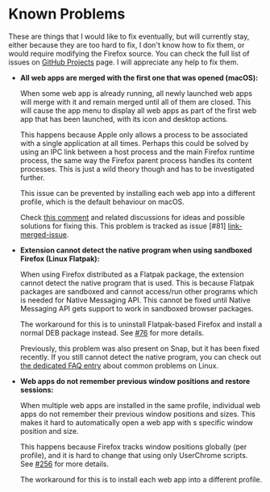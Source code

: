 # Known Problems

These are things that I would like to fix eventually, but will currently stay, either
because they are too hard to fix, I don't know how to fix them, or would require modifying
the Firefox source. You can check the full list of issues on [GitHub Projects][link-projects]
page. I will appreciate any help to fix them.


* **All web apps are merged with the first one that was opened (macOS):**

    When some web app is already running, all newly launched web apps will merge with it
    and remain merged until all of them are closed. This will cause the app menu to display
    all web apps as part of the first web app that has been launched, with its icon and
    desktop actions.

    This happens because Apple only allows a process to be associated with a single
    application at all times. Perhaps this could be solved by using an IPC link between
    a host process and the main Firefox runtime process, the same way the Firefox parent
    process handles its content processes. This is just a wild theory though and has to be
    investigated further.

    This issue can be prevented by installing each web app into a different profile,
    which is the default behaviour on macOS.

    Check [this comment][link-merged-comment] and related discussions for ideas
    and possible solutions for fixing this. This problem is tracked as issue [#81]
    [link-merged-issue].


* **Extension cannot detect the native program when using sandboxed Firefox (Linux Flatpak):**

    When using Firefox distributed as a Flatpak package, the extension cannot detect the
    native program that is used. This is because Flatpak packages are sandboxed and cannot
    access/run other programs which is needed for Native Messaging API. This cannot be fixed
    until Native Messaging API gets support to work in sandboxed browser packages.

    The workaround for this is to uninstall Flatpak-based Firefox and install a normal DEB
    package instead. See [#76][link-flatpak-issue] for more details.

    Previously, this problem was also present on Snap, but it has been fixed recently. If
    you still cannot detect the native program, you can check out [the dedicated FAQ entry](faq.md#why-doesnt-the-extension-find-the-native-connector-on-linux)
    about common problems on Linux.

* **Web apps do not remember previous window positions and restore sessions:**

    When multiple web apps are installed in the same profile, individual web apps do not
    remember their previous window positions and sizes. This makes it hard to automatically
    open a web app with s specific window position and size.

    This happens because Firefox tracks window positions globally (per profile), and it
    is hard to change that using only UserChrome scripts. See [#256][link-session-issue]
    for more details.

    The workaround for this is to install each web app into a different profile.

[link-projects]: https://github.com/users/filips123/projects/1/views/1?filterQuery=status%3A%22On+Hold%22
[link-merged-comment]: https://github.com/filips123/PWAsForFirefox/issues/33#issuecomment-888511078
[link-merged-issue]: https://github.com/filips123/PWAsForFirefox/issues/81
[link-flatpak-issue]: https://github.com/filips123/PWAsForFirefox/issues/76
[link-session-issue]: https://github.com/filips123/PWAsForFirefox/issues/256
